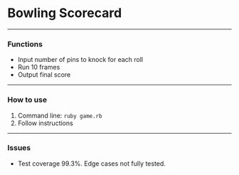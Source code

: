 # Bowling Scorecard

---------
### Functions
- Input number of pins to knock for each roll
- Run 10 frames
- Output final score

---------
### How to use
1. Command line: `ruby game.rb`
2. Follow instructions

---------
### Issues
- Test coverage 99.3%. Edge cases not fully tested.
